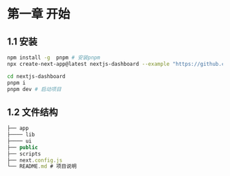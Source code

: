# 第一章 开始

## 1.1 安装

```bash
npm install -g  pnpm # 安装pnpm
npx create-next-app@latest nextjs-dashboard --example "https://github.com/vercel/next-learn/tree/main/dashboard/starter-example" --use-pnpm # 创建项目

cd nextjs-dashboard
pnpm i
pnpm dev # 启动项目

```

## 1.2 文件结构

```js
├── app 
├──── lib 
├──── ui
├── public 
├── scripts
├── next.config.js
└── README.md # 项目说明
```
